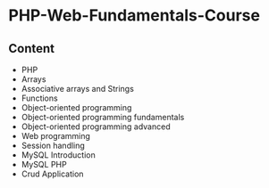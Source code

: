 # PHP-Web-Fundamentals-Course
## Content
- PHP
- Arrays
- Associative arrays and Strings
- Functions
- Object-oriented programming
- Object-oriented programming fundamentals
- Object-oriented programming advanced
- Web programming
- Session handling
- MySQL Introduction
- MySQL PHP 
- Crud Application
